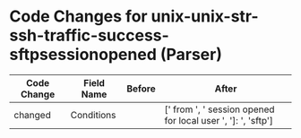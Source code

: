 # Code Changes for unix-unix-str-ssh-traffic-success-sftpsessionopened (Parser)

| Code Change | Field Name | Before | After |
|-------------|------------|--------|-------|
| changed | Conditions |  | [' from ', ' session opened for local user ', ']: ', 'sftp'] |